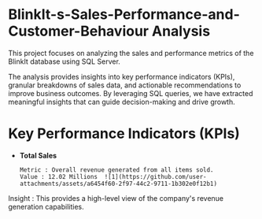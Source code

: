 # BlinkIt-s-Sales-Performance-and-Customer-Behaviour Analysis
This project focuses on analyzing the sales and performance metrics of the BlinkIt database using SQL Server.

The analysis provides insights into key performance indicators (KPIs), granular breakdowns of sales data, and actionable recommendations to improve business outcomes. By leveraging SQL queries, we have extracted meaningful insights that can guide decision-making and drive growth.


# Key Performance Indicators (KPIs)

- **Total Sales**
  
      Metric : Overall revenue generated from all items sold.
      Value : 12.02 Millions  ![1](https://github.com/user-attachments/assets/a6454f60-2f97-44c2-9711-1b302e0f12b1)

Insight : This provides a high-level view of the company's revenue generation capabilities.
